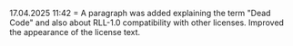17.04.2025 11:42 =
  A paragraph was added explaining the term "Dead Code" and also about RLL-1.0 compatibility with other licenses. Improved the appearance of the license text.
